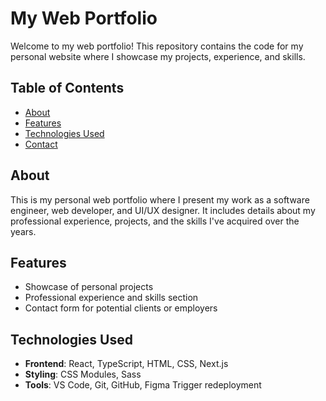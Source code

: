 # My Web Portfolio

Welcome to my web portfolio! This repository contains the code for my personal website where I showcase my projects, experience, and skills.


## Table of Contents

- [About](#about)
- [Features](#features)
- [Technologies Used](#technologies-used)
- [Contact](#contact)

## About

This is my personal web portfolio where I present my work as a software engineer, web developer, and UI/UX designer. It includes details about my professional experience, projects, and the skills I've acquired over the years.

## Features

- Showcase of personal projects
- Professional experience and skills section
- Contact form for potential clients or employers

## Technologies Used

- **Frontend**: React, TypeScript, HTML, CSS, Next.js
- **Styling**: CSS Modules, Sass
- **Tools**: VS Code, Git, GitHub, Figma
Trigger redeployment
